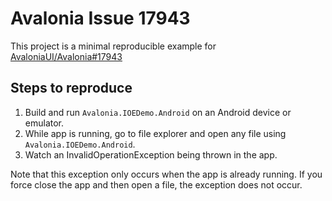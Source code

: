 # Avalonia Issue 17943

This project is a minimal reproducible example for [AvaloniaUI/Avalonia#17943](https://github.com/AvaloniaUI/Avalonia/issues/17943)

## Steps to reproduce

1. Build and run `Avalonia.IOEDemo.Android` on an Android device or emulator.
2. While app is running, go to file explorer and open any file using `Avalonia.IOEDemo.Android`.
3. Watch an InvalidOperationException being thrown in the app.

Note that this exception only occurs when the app is already running.
If you force close the app and then open a file, the exception does not occur.
